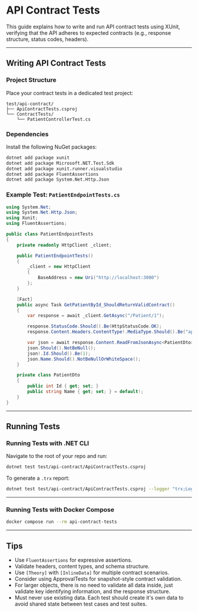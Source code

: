 # API Contract Tests

This guide explains how to write and run API contract tests using XUnit, verifying that the API adheres to expected contracts (e.g., response structure, status codes, headers).

---

## Writing API Contract Tests

### Project Structure
Place your contract tests in a dedicated test project:

```
test/api-contract/
├── ApiContractTests.csproj
└── ContractTests/
    └── PatientControllerTest.cs
```

### Dependencies

Install the following NuGet packages:

```bash
dotnet add package xunit
dotnet add package Microsoft.NET.Test.Sdk
dotnet add package xunit.runner.visualstudio
dotnet add package FluentAssertions
dotnet add package System.Net.Http.Json
```

### Example Test: `PatientEndpointTests.cs`

```csharp
using System.Net;
using System.Net.Http.Json;
using Xunit;
using FluentAssertions;

public class PatientEndpointTests
{
    private readonly HttpClient _client;

    public PatientEndpointTests()
    {
        _client = new HttpClient
        {
            BaseAddress = new Uri("http://localhost:3000")
        };
    }

    [Fact]
    public async Task GetPatientById_ShouldReturnValidContract()
    {
        var response = await _client.GetAsync("/Patient/1");

        response.StatusCode.Should().Be(HttpStatusCode.OK);
        response.Content.Headers.ContentType!.MediaType.Should().Be("application/fhir+json");

        var json = await response.Content.ReadFromJsonAsync<PatientDto>();
        json.Should().NotBeNull();
        json!.Id.Should().Be(1);
        json.Name.Should().NotBeNullOrWhiteSpace();
    }

    private class PatientDto
    {
        public int Id { get; set; }
        public string Name { get; set; } = default!;
    }
}
```

---

## Running Tests
### Running Tests with .NET CLI

Navigate to the root of your repo and run:

```bash
dotnet test test/api-contract/ApiContractTests.csproj
```

To generate a `.trx` report:

```bash
dotnet test test/api-contract/ApiContractTests.csproj --logger "trx;LogFileName=test-results.trx"
```

---

### Running Tests with Docker Compose

```bash
docker compose run --rm api-contract-tests
```

---

## Tips

- Use `FluentAssertions` for expressive assertions.
- Validate headers, content types, and schema structure.
- Use `[Theory]` with `[InlineData]` for multiple contract scenarios.
- Consider using ApprovalTests for snapshot-style contract validation.
- For larger objects, there is no need to validate all data inside, just validate key identifying information, and the response structure.
- Must never use existing data. Each test should create it's own data to avoid shared state between test cases and test suites.

